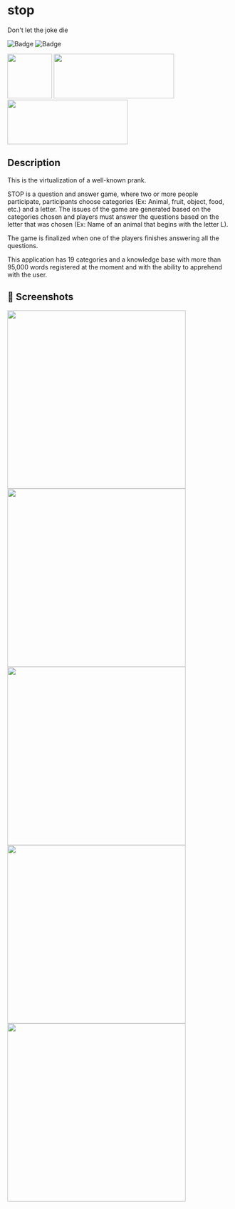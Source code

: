 # stop

Don't let the joke die

![Badge](https://img.shields.io/static/v1?label=android&message=4.1&color=darkgreen&?style=flat)
![Badge](https://img.shields.io/static/v1?label=iOS&message=15.5&color=orange&?style=flat)



<p float="left;padding=10px">
 <img src="logo.png" width=100 />   
<a href="https://apps.apple.com/us/app/stop-o-jogo/id1507023684"><img src="apple.png" width="270" height="100"> </a> 
<a href="https://play.google.com/store/apps/details?id=com.develop.game_stop.game_stop"><img src="google-play.png" width="270" height="100"> </a> 
 </p>  

## Description

This is the virtualization of a well-known prank.

STOP is a question and answer game, where two or more people participate, participants choose categories (Ex: Animal,
fruit, object, food, etc.) and a letter. The issues of the game are generated based on the categories chosen and players
must answer the questions based on the letter that was chosen (Ex: Name of an animal that begins with the letter L).

The game is finalized when one of the players finishes answering all the questions.

This application has 19 categories and a knowledge base with more than 95,000 words registered at the moment and with
the ability to apprehend with the user.

## 📸 Screenshots

<p float="left">

  <img src="./screens/ios/smartmockups_kzfklm92.png" width=400 />  
  <img src="./screens/ios/smartmockups_kzfkve1i.png" width=400 />  
  <img src="./screens/ios/smartmockups_kzfkve1i.png" width=400 />
  <img src="./screens/ios/smartmockups_kzflfitj.png" width=400 />  
  <img src="./screens/ios/smartmockups_kzfm9mog.png" width=400 />  
</p>